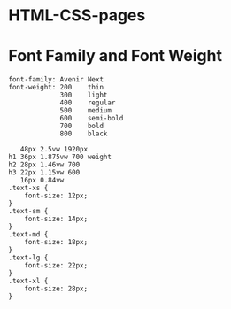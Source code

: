 # HTML-CSS-pages

# Font Family and Font Weight
    font-family: Avenir Next
    font-weight: 200    thin
                 300    light
                 400    regular
                 500    medium
                 600    semi-bold
                 700    bold
                 800    black
    
       48px 2.5vw 1920px
    h1 36px 1.875vw 700 weight 
    h2 28px 1.46vw 700 
    h3 22px 1.15vw 600
       16px 0.84vw
    .text-xs {
	    font-size: 12px;
    }
    .text-sm {
        font-size: 14px;
    }
    .text-md {
        font-size: 18px;
    }
    .text-lg {
        font-size: 22px;
    }
    .text-xl {
        font-size: 28px;
    }




